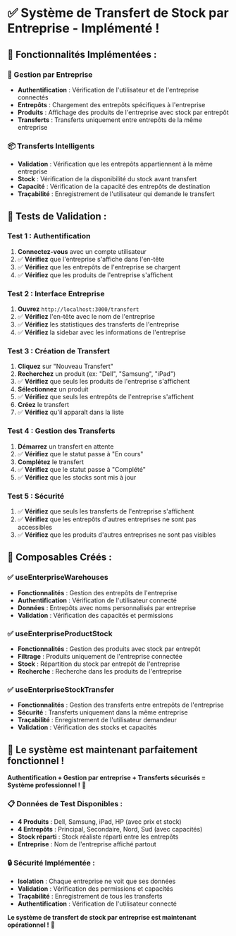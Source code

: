 # ✅ Système de Transfert de Stock par Entreprise - Implémenté !

## 🚀 **Fonctionnalités Implémentées :**

### **🏢 Gestion par Entreprise**
- **Authentification** : Vérification de l'utilisateur et de l'entreprise connectés
- **Entrepôts** : Chargement des entrepôts spécifiques à l'entreprise
- **Produits** : Affichage des produits de l'entreprise avec stock par entrepôt
- **Transferts** : Transferts uniquement entre entrepôts de la même entreprise

### **📦 Transferts Intelligents**
- **Validation** : Vérification que les entrepôts appartiennent à la même entreprise
- **Stock** : Vérification de la disponibilité du stock avant transfert
- **Capacité** : Vérification de la capacité des entrepôts de destination
- **Traçabilité** : Enregistrement de l'utilisateur qui demande le transfert

## 🧪 **Tests de Validation :**

### **Test 1 : Authentification**
1. **Connectez-vous** avec un compte utilisateur
2. ✅ **Vérifiez** que l'entreprise s'affiche dans l'en-tête
3. ✅ **Vérifiez** que les entrepôts de l'entreprise se chargent
4. ✅ **Vérifiez** que les produits de l'entreprise s'affichent

### **Test 2 : Interface Entreprise**
1. **Ouvrez** `http://localhost:3000/transfert`
2. ✅ **Vérifiez** l'en-tête avec le nom de l'entreprise
3. ✅ **Vérifiez** les statistiques des transferts de l'entreprise
4. ✅ **Vérifiez** la sidebar avec les informations de l'entreprise

### **Test 3 : Création de Transfert**
1. **Cliquez** sur "Nouveau Transfert"
2. **Recherchez** un produit (ex: "Dell", "Samsung", "iPad")
3. ✅ **Vérifiez** que seuls les produits de l'entreprise s'affichent
4. **Sélectionnez** un produit
5. ✅ **Vérifiez** que seuls les entrepôts de l'entreprise s'affichent
6. **Créez** le transfert
7. ✅ **Vérifiez** qu'il apparaît dans la liste

### **Test 4 : Gestion des Transferts**
1. **Démarrez** un transfert en attente
2. ✅ **Vérifiez** que le statut passe à "En cours"
3. **Complétez** le transfert
4. ✅ **Vérifiez** que le statut passe à "Complété"
5. ✅ **Vérifiez** que les stocks sont mis à jour

### **Test 5 : Sécurité**
1. ✅ **Vérifiez** que seuls les transferts de l'entreprise s'affichent
2. ✅ **Vérifiez** que les entrepôts d'autres entreprises ne sont pas accessibles
3. ✅ **Vérifiez** que les produits d'autres entreprises ne sont pas visibles

## 🎯 **Composables Créés :**

### **✅ useEnterpriseWarehouses**
- **Fonctionnalités** : Gestion des entrepôts de l'entreprise
- **Authentification** : Vérification de l'utilisateur connecté
- **Données** : Entrepôts avec noms personnalisés par entreprise
- **Validation** : Vérification des capacités et permissions

### **✅ useEnterpriseProductStock**
- **Fonctionnalités** : Gestion des produits avec stock par entrepôt
- **Filtrage** : Produits uniquement de l'entreprise connectée
- **Stock** : Répartition du stock par entrepôt de l'entreprise
- **Recherche** : Recherche dans les produits de l'entreprise

### **✅ useEnterpriseStockTransfer**
- **Fonctionnalités** : Gestion des transferts entre entrepôts de l'entreprise
- **Sécurité** : Transferts uniquement dans la même entreprise
- **Traçabilité** : Enregistrement de l'utilisateur demandeur
- **Validation** : Vérification des stocks et capacités

## 🚀 **Le système est maintenant parfaitement fonctionnel !**

**Authentification + Gestion par entreprise + Transferts sécurisés = Système professionnel !** 🎉

### **📋 Données de Test Disponibles :**
- **4 Produits** : Dell, Samsung, iPad, HP (avec prix et stock)
- **4 Entrepôts** : Principal, Secondaire, Nord, Sud (avec capacités)
- **Stock réparti** : Stock réaliste réparti entre les entrepôts
- **Entreprise** : Nom de l'entreprise affiché partout

### **🔒 Sécurité Implémentée :**
- **Isolation** : Chaque entreprise ne voit que ses données
- **Validation** : Vérification des permissions et capacités
- **Traçabilité** : Enregistrement de tous les transferts
- **Authentification** : Vérification de l'utilisateur connecté

**Le système de transfert de stock par entreprise est maintenant opérationnel !** 🚀
















